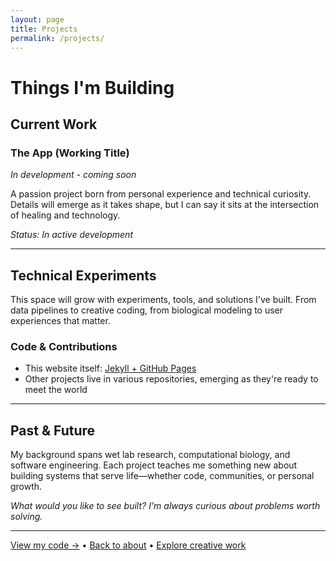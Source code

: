 ```yaml
---
layout: page
title: Projects
permalink: /projects/
---
```


# Things I'm Building

## Current Work

### The App (Working Title)
*In development - coming soon*

A passion project born from personal experience and technical curiosity. Details will emerge as it takes shape, but I can say it sits at the intersection of healing and technology.

*Status: In active development*

---

## Technical Experiments

This space will grow with experiments, tools, and solutions I've built. From data pipelines to creative coding, from biological modeling to user experiences that matter.

### Code & Contributions
- This website itself: [Jekyll + GitHub Pages](https://github.com/alidahartwell/justalida)
- Other projects live in various repositories, emerging as they're ready to meet the world

---

## Past & Future

My background spans wet lab research, computational biology, and software engineering. Each project teaches me something new about building systems that serve life—whether code, communities, or personal growth.

*What would you like to see built? I'm always curious about problems worth solving.*

---

[View my code →](https://github.com/alidahartwell) • [Back to about](/about/) • [Explore creative work](/creative/)